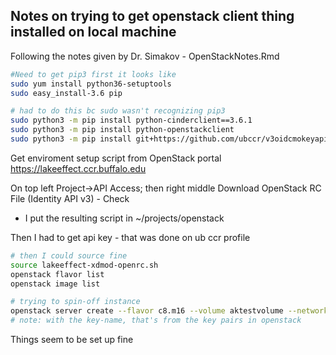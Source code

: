 ## Notes on trying to get openstack client thing installed on local machine

Following the notes given by Dr. Simakov - OpenStackNotes.Rmd

```bash
#Need to get pip3 first it looks like
sudo yum install python36-setuptools
sudo easy_install-3.6 pip

# had to do this bc sudo wasn't recognizing pip3
sudo python3 -m pip install python-cinderclient==3.6.1
sudo python3 -m pip install python-openstackclient
sudo python3 -m pip install git+https://github.com/ubccr/v3oidcmokeyapikey.git

```
Get enviroment setup script from OpenStack portal https://lakeeffect.ccr.buffalo.edu

On top left Project->API Access; then right middle Download OpenStack RC File (Identity API v3) - Check

- I put the resulting script in ~/projects/openstack

Then I had to get api key - that was done on ub ccr profile

```bash
# then I could source fine
source lakeeffect-xdmod-openrc.sh
openstack flavor list
openstack image list

```

```bash
# trying to spin-off instance
openstack server create --flavor c8.m16 --volume aktestvolume --network lakeeffect-199.109.195 --security-grou default --security-group SSH --key-name openstack-testing test_create_from_cl
# note: with the key-name, that's from the key pairs in openstack

```
Things seem to be set up fine

